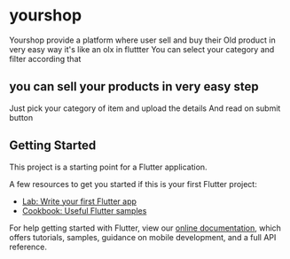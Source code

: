 # yourshop
Yourshop provide a platform where user sell and buy their
Old product in very easy way it's like an olx in fluttter
You can select your category and filter according that 
## you can sell your products in very easy step 
Just pick your category of item and upload the details
And read on submit button
## Getting Started

This project is a starting point for a Flutter application.

A few resources to get you started if this is your first Flutter project:

- [Lab: Write your first Flutter app](https://flutter.dev/docs/get-started/codelab)
- [Cookbook: Useful Flutter samples](https://flutter.dev/docs/cookbook)

For help getting started with Flutter, view our
[online documentation](https://flutter.dev/docs), which offers tutorials,
samples, guidance on mobile development, and a full API reference.
